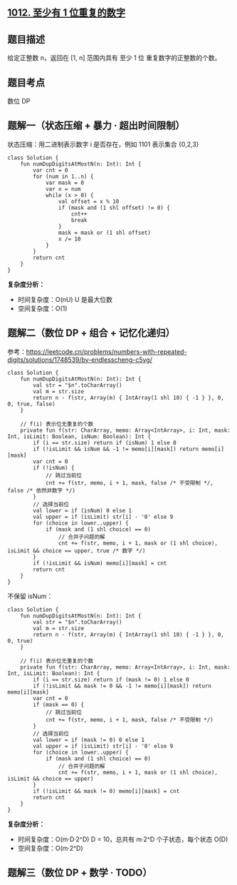 ## [1012. 至少有 1 位重复的数字](https://leetcode.cn/problems/numbers-with-repeated-digits/description/)

## 题目描述

给定正整数 n，返回在 [1, n] 范围内具有 至少 1 位 重复数字的正整数的个数。

## 题目考点

数位 DP

## 题解一（状态压缩 + 暴力 · 超出时间限制）

状态压缩：用二进制表示数字 i 是否存在，例如 1101 表示集合 {0,2,3}

```
class Solution {
    fun numDupDigitsAtMostN(n: Int): Int {
        var cnt = 0
        for (num in 1..n) {
            var mask = 0
            var x = num
            while (x > 0) {
                val offset = x % 10
                if (mask and (1 shl offset) != 0) {
                    cnt++
                    break
                } 
                mask = mask or (1 shl offset)
                x /= 10
            }
        }
        return cnt
    }
}
```

**复杂度分析：**

- 时间复杂度：O(nU) U 是最大位数
- 空间复杂度：O(1) 

## 题解二（数位 DP + 组合 + 记忆化递归）

参考：https://leetcode.cn/problems/numbers-with-repeated-digits/solutions/1748539/by-endlesscheng-c5vg/

```
class Solution {
    fun numDupDigitsAtMostN(n: Int): Int {
        val str = "$n".toCharArray()
        val m = str.size
        return n - f(str, Array(m) { IntArray(1 shl 10) { -1 } }, 0, 0, true, false)
    }

    // f(i) 表示位无重复的个数
    private fun f(str: CharArray, memo: Array<IntArray>, i: Int, mask: Int, isLimit: Boolean, isNum: Boolean): Int {
        if (i == str.size) return if (isNum) 1 else 0
        if (!isLimit && isNum && -1 != memo[i][mask]) return memo[i][mask]
        var cnt = 0
        if (!isNum) {
            // 跳过当前位
            cnt += f(str, memo, i + 1, mask, false /* 不受限制 */, false /* 依然非数字 */)
        }
        // 选择当前位
        val lower = if (isNum) 0 else 1
        val upper = if (isLimit) str[i] - '0' else 9
        for (choice in lower..upper) {
            if (mask and (1 shl choice) == 0)
                // 合并子问题的解
                cnt += f(str, memo, i + 1, mask or (1 shl choice), isLimit && choice == upper, true /* 数字 */)
        }
        if (!isLimit && isNum) memo[i][mask] = cnt
        return cnt
    }
}
```

不保留 isNum：

```
class Solution {
    fun numDupDigitsAtMostN(n: Int): Int {
        val str = "$n".toCharArray()
        val m = str.size
        return n - f(str, Array(m) { IntArray(1 shl 10) { -1 } }, 0, 0, true)
    }

    // f(i) 表示位无重复的个数
    private fun f(str: CharArray, memo: Array<IntArray>, i: Int, mask: Int, isLimit: Boolean): Int {
        if (i == str.size) return if (mask != 0) 1 else 0
        if (!isLimit && mask != 0 && -1 != memo[i][mask]) return memo[i][mask]
        var cnt = 0
        if (mask == 0) {
            // 跳过当前位
            cnt += f(str, memo, i + 1, mask, false /* 不受限制 */)
        }
        // 选择当前位
        val lower = if (mask != 0) 0 else 1
        val upper = if (isLimit) str[i] - '0' else 9
        for (choice in lower..upper) {
            if (mask and (1 shl choice) == 0)
                // 合并子问题的解
                cnt += f(str, memo, i + 1, mask or (1 shl choice), isLimit && choice == upper)
        }
        if (!isLimit && mask != 0) memo[i][mask] = cnt
        return cnt
    }
}
```

**复杂度分析：**

- 时间复杂度：O(m·D·2^D) D = 10，总共有 m·2^D 个子状态，每个状态 O(D)
- 空间复杂度：O(m·2^D)

## 题解三（数位 DP + 数学 · TODO）

```
```

